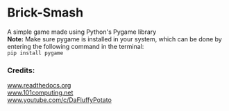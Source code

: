 # Brick-Smash
A simple game made using Python's Pygame library  
**Note:** Make sure pygame is installed in your system, which can be done by entering the following command in the terminal:  
```pip install pygame```

### Credits: 
www.readthedocs.org  
www.101computing.net  
www.youtube.com/c/DaFluffyPotato
